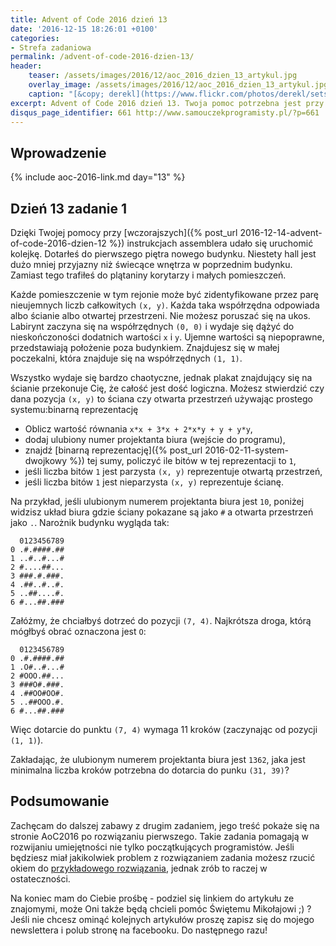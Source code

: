 ```yaml
---
title: Advent of Code 2016 dzień 13
date: '2016-12-15 18:26:01 +0100'
categories:
- Strefa zadaniowa
permalink: /advent-of-code-2016-dzien-13/
header:
    teaser: /assets/images/2016/12/aoc_2016_dzien_13_artykul.jpg
    overlay_image: /assets/images/2016/12/aoc_2016_dzien_13_artykul.jpg
    caption: "[&copy; derekl](https://www.flickr.com/photos/derekl/sets/72157649148835567)"
excerpt: Advent of Code 2016 dzień 13. Twoja pomoc potrzebna jest przy odnalezieniu drogi w labiryncie nowego budynku, dasz radę znaleźć najkrótszą możliwą drogę?
disqus_page_identifier: 661 http://www.samouczekprogramisty.pl/?p=661
---
```


## Wprowadzenie
  
{% include aoc-2016-link.md day="13" %}

## Dzień 13 zadanie 1
  
Dzięki Twojej pomocy przy [wczorajszych]({% post_url 2016-12-14-advent-of-code-2016-dzien-12 %}) instrukcjach assemblera udało się uruchomić kolejkę. Dotarłeś do pierwszego piętra nowego budynku. Niestety hall jest dużo mniej przyjazny niż świecące wnętrza w poprzednim budynku. Zamiast tego trafiłeś do plątaniny korytarzy i małych pomieszczeń.

Każde pomieszczenie w tym rejonie może być zidentyfikowane przez parę nieujemnych liczb całkowitych `(x, y)`. Każda taka współrzędna odpowiada albo ścianie albo otwartej przestrzeni. Nie możesz poruszać się na ukos. Labirynt zaczyna się na współrzędnych `(0, 0)` i wydaje się dążyć do nieskończoności dodatnich wartości `x` i `y`. Ujemne wartości są niepoprawne, przedstawiają położenie poza budynkiem. Znajdujesz się w małej poczekalni, która znajduje się na współrzędnych `(1, 1)`.

Wszystko wydaje się bardzo chaotyczne, jednak plakat znajdujący się na ścianie przekonuje Cię, że całość jest dość logiczna. Możesz stwierdzić czy dana pozycja `(x, y)` to ściana czy otwarta przestrzeń używając prostego systemu:binarną reprezentację

- Oblicz wartość równania `x*x + 3*x + 2*x*y + y + y*y`,
- dodaj ulubiony numer projektanta biura (wejście do programu),
- znajdź [binarną reprezentację]({% post_url 2016-02-11-system-dwojkowy %}) tej sumy, policzyć ile bitów w tej reprezentacji to `1`,
- jeśli liczba bitów `1` jest parzysta `(x, y)` reprezentuje otwartą przestrzeń,
- jeśli liczba bitów `1` jest nieparzysta `(x, y)` reprezentuje ścianę.
  
Na przykład, jeśli ulubionym numerem projektanta biura jest `10`, poniżej widzisz układ biura gdzie ściany pokazane są jako `#` a otwarta przestrzeń jako `.`. Narożnik budynku wygląda tak:

      0123456789
    0 .#.####.##
    1 ..#..#...#
    2 #....##...
    3 ###.#.###.
    4 .##..#..#.
    5 ..##....#.
    6 #...##.###
  
Załóżmy, że chciałbyś dotrzeć do pozycji `(7, 4)`. Najkrótsza droga, którą mógłbyś obrać oznaczona jest `O`:

      0123456789
    0 .#.####.##
    1 .O#..#...#
    2 #OOO.##...
    3 ###O#.###.
    4 .##OO#OO#.
    5 ..##OOO.#.
    6 #...##.###
  
Więc dotarcie do punktu `(7, 4)` wymaga 11 kroków (zaczynając od pozycji `(1, 1)`).

Zakładając, że ulubionym numerem projektanta biura jest `1362`, jaka jest minimalna liczba kroków potrzebna do dotarcia do punku `(31, 39)`?

## Podsumowanie
  
Zachęcam do dalszej zabawy z drugim zadaniem, jego treść pokaże się na stronie AoC2016 po rozwiązaniu pierwszego. Takie zadania pomagają w rozwijaniu umiejętności nie tylko początkujących programistów. Jeśli będziesz miał jakikolwiek problem z rozwiązaniem zadania możesz rzucić okiem do [przykładowego rozwiązania](https://github.com/SamouczekProgramisty/StrefaZadaniowaSamouka/tree/master/05_aoc_2016/src/main/java/pl/samouczekprogramisty/szs/aoc2016/day13), jednak zrób to raczej w ostateczności.

Na koniec mam do Ciebie prośbę - podziel się linkiem do artykułu ze znajomymi, może Oni także będą chcieli pomóc Świętemu Mikołajowi ;) ? Jeśli nie chcesz ominąć kolejnych artykułów proszę zapisz się do mojego newslettera i polub stronę na facebooku. Do następnego razu!

